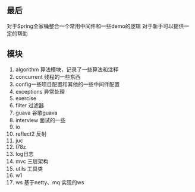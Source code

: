 ## 最后

对于Spring全家桶整合一个常用中间件和一些demo的逻辑
对于新手可以提供一定的帮助



## 模块

1. algorithm 算法模块，记录了一些算法和注释
2. concurrent 线程的一些东西
3. config一些项目配置和其他的一些中间件配置
4. exceptions 异常处理
5. exercise
6. filter 过滤器
7. guava 谷歌guava
8. interview 面试的一些
9. io
10. reflect2 反射
11. juc
12. l78z
13. log日志
14. mvc 三层架构
15. utils 工具类
16. w1
17. ws 基于netty、mq 实现的ws



